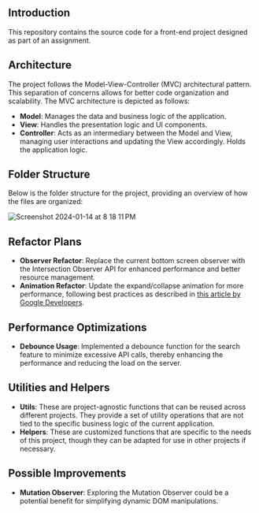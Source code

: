 ## Introduction
This repository contains the source code for a front-end project designed as part of an assignment.

## Architecture
The project follows the Model-View-Controller (MVC) architectural pattern. This separation of concerns allows for better code organization and scalability. The MVC architecture is depicted as follows:

- **Model**: Manages the data and business logic of the application.
- **View**: Handles the presentation logic and UI components.
- **Controller**: Acts as an intermediary between the Model and View, managing user interactions and updating the View accordingly. Holds the application logic.

## Folder Structure
Below is the folder structure for the project, providing an overview of how the files are organized:

![Screenshot 2024-01-14 at 8 18 11 PM](https://github.com/ikotsov/Frontend-MovieRama-YiannosKotsovilis/assets/15989223/dcbe9c08-6edc-4493-9d29-d1aa86713a4c)

## Refactor Plans
- **Observer Refactor**: Replace the current bottom screen observer with the Intersection Observer API for enhanced performance and better resource management.
- **Animation Refactor**: Update the expand/collapse animation for more performance, following best practices as described in [this article by Google Developers](https://developer.chrome.com/blog/performant-expand-and-collapse/).

## Performance Optimizations
- **Debounce Usage**: Implemented a debounce function for the search feature to minimize excessive API calls, thereby enhancing the performance and reducing the load on the server.

## Utilities and Helpers

- **Utils**: These are project-agnostic functions that can be reused across different projects. They provide a set of utility operations that are not tied to the specific business logic of the current application.
- **Helpers**: These are customized functions that are specific to the needs of this project, though they can be adapted for use in other projects if necessary.

## Possible Improvements

- **Mutation Observer**: Exploring the Mutation Observer could be a potential benefit for simplifying dynamic DOM manipulations.

